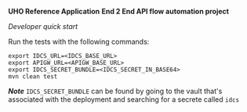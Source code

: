 **UHO Reference Application** 
**End 2 End API flow automation project**

_Developer quick start_

Run the tests with the following commands:

```
export IDCS_URL=<IDCS_BASE_URL>
export APIGW_URL=<APIGW_BASE_URL>
export IDCS_SECRET_BUNDLE=<IDCS_SECRET_IN_BASE64>
mvn clean test
```
***Note***
`IDCS_SECRET_BUNDLE` can be found by going to the vault that's associated with the deployment and searching for a secrete called `idcs`

